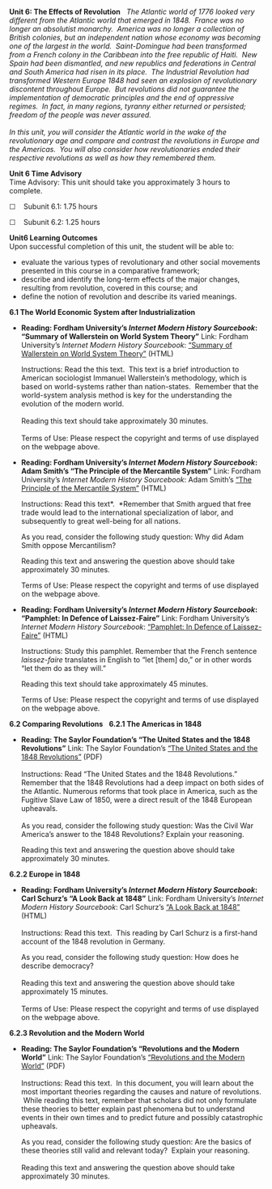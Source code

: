 **Unit 6: The Effects of Revolution** <span id="6"></span> 
*The Atlantic world of 1776 looked very different from the Atlantic
world that emerged in 1848.  France was no longer an absolutist
monarchy.  America was no longer a collection of British colonies, but
an independent nation whose economy was becoming one of the largest in
the world.  Saint-Domingue had been transformed from a French colony in
the Caribbean into the free republic of Haiti.  New Spain had been
dismantled, and new republics and federations in Central and South
America had risen in its place.  The Industrial Revolution had
transformed Western Europe 1848 had seen an explosion of revolutionary
discontent throughout Europe.  But revolutions did not guarantee the
implementation of democratic principles and the end of oppressive
regimes.  In fact, in many regions, tyranny either returned or
persisted; freedom of the people was never assured.*  
          
 *In this unit, you will consider the Atlantic world in the wake of the
revolutionary age and compare and contrast the revolutions in Europe and
the Americas.  You will also consider how revolutionaries ended their
respective revolutions as well as how they remembered them.*

**Unit 6 Time Advisory**  
Time Advisory: This unit should take you approximately 3 hours to
complete.  
  
 ☐    Subunit 6.1: 1.75 hours  
  
 ☐    Subunit 6.2: 1.25 hours  

**Unit6 Learning Outcomes**  
Upon successful completion of this unit, the student will be able to:
-   evaluate the various types of revolutionary and other social
    movements presented in this course in a comparative framework;
-   describe and identify the long-term effects of the major changes,
    resulting from revolution, covered in this course; and
-   define the notion of revolution and describe its varied meanings.

**6.1 The World Economic System after Industrialization** <span
id="6.1"></span> 
-   **Reading: Fordham University’s *Internet Modern History
    Sourcebook*: “Summary of Wallerstein on World System Theory”**
    Link: Fordham University’s *Internet Modern History Sourcebook*:
    [“Summary of Wallerstein on World System
    Theory”](http://www.fordham.edu/halsall/mod/Wallerstein.asp)
    (HTML)  
      
     Instructions: Read the this text.  This text is a brief
    introduction to American sociologist Immanuel Wallerstein’s
    methodology, which is based on world-systems rather than
    nation-states.  Remember that the world-system analysis method is
    key for the understanding the evolution of the modern world.  
        
     Reading this text should take approximately 30 minutes.  
        
     Terms of Use: Please respect the copyright and terms of use
    displayed on the webpage above.

-   **Reading: Fordham University’s *Internet Modern History
    Sourcebook*: Adam Smith’s “The Principle of the Mercantile System”**
    Link: Fordham University’s *Internet Modern History Sourcebook*:
    Adam Smith’s [“The Principle of the Mercantile
    System”](http://www.fordham.edu/halsall/mod/1776asmith-mercsys.asp)
    (HTML)  
      
     Instructions: Read this text*.  *Remember that Smith argued that
    free trade would lead to the international specialization of labor,
    and subsequently to great well-being for all nations.  
      
     As you read, consider the following study question: Why did Adam
    Smith oppose Mercantilism?  
      
     Reading this text and answering the question above should take
    approximately 30 minutes.  
      
     Terms of Use: Please respect the copyright and terms of use
    displayed on the webpage above.

-   **Reading: Fordham University’s *Internet Modern History
    Sourcebook*: “Pamphlet: In Defence of Laissez-Faire”**
    Link: Fordham University’s *Internet Modern History Sourcebook*:
    [“Pamphlet: In Defence of
    Laissez-Faire”](http://www.fordham.edu/halsall/mod/1840laissezfaire.asp)
    (HTML)  
      
     Instructions: Study this pamphlet. Remember that the French
    sentence *laissez-faire* translates in English to “let [them] do,”
    or in other words “let them do as they will.”  
      
     Reading this text should take approximately 45 minutes.  
      
     Terms of Use: Please respect the copyright and terms of use
    displayed on the webpage above.

**6.2 Comparing Revolutions** <span id="6.2"></span> 
**6.2.1 The Americas in 1848** <span id="6.2.1"></span> 
-   **Reading: The Saylor Foundation’s “The United States and the 1848
    Revolutions”**
    Link: The Saylor Foundation’s [“The United States and the 1848
    Revolutions”](https://resources.saylor.org/wwwresources/archived/site/wp-content/uploads/2012/11/HIST303-6.2.1-USand1848Revolutions-FINAL.pdf)
    (PDF)  
        
     Instructions: Read “The United States and the 1848 Revolutions.”
    Remember that the 1848 Revolutions had a deep impact on both sides
    of the Atlantic. Numerous reforms that took place in America, such
    as the Fugitive Slave Law of 1850, were a direct result of the 1848
    European upheavals.  
        
     As you read, consider the following study question: Was the Civil
    War America’s answer to the 1848 Revolutions? Explain your
    reasoning.  
      
     Reading this text and answering the question above should take
    approximately 30 minutes.

**6.2.2 Europe in 1848** <span id="6.2.2"></span> 
-   **Reading: Fordham University’s *Internet Modern History
    Sourcebook*: Carl Schurz’s “A Look Back at 1848”**
    Link: Fordham University’s *Internet Modern History Sourcebook*:
    Carl Schurz’s [“A Look Back at
    1848”](http://www.fordham.edu/halsall/mod/1848schurz.asp) (HTML)  
        
     Instructions: Read this text.  This reading by Carl Schurz is a
    first-hand account of the 1848 revolution in Germany.  
      
     As you read, consider the following study question: How does he
    describe democracy?  
        
     Reading this text and answering the question above should take
    approximately 15 minutes.  
        
     Terms of Use: Please respect the copyright and terms of use
    displayed on the webpage above.

**6.2.3 Revolution and the Modern World** <span id="6.2.3"></span> 
-   **Reading: The Saylor Foundation’s “Revolutions and the Modern
    World”**
    Link: The Saylor Foundation’s [“Revolutions and the Modern
    World”](https://resources.saylor.org/wwwresources/archived/site/wp-content/uploads/2013/02/HIST303-6.2.3-Revolution-and-the-Modern-World.pdf)
    (PDF)  
        
     Instructions: Read this text.  In this document, you will learn
    about the most important theories regarding the causes and nature of
    revolutions.  While reading this text, remember that scholars did
    not only formulate these theories to better explain past phenomena
    but to understand events in their own times and to predict future
    and possibly catastrophic upheavals.  
      
     As you read, consider the following study question: Are the basics
    of these theories still valid and relevant today?  Explain your
    reasoning.  
        
     Reading this text and answering the question above should take
    approximately 30 minutes.



